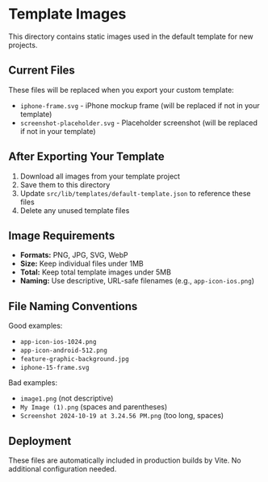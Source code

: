 # Template Images

This directory contains static images used in the default template for new projects.

## Current Files

These files will be replaced when you export your custom template:
- `iphone-frame.svg` - iPhone mockup frame (will be replaced if not in your template)
- `screenshot-placeholder.svg` - Placeholder screenshot (will be replaced if not in your template)

## After Exporting Your Template

1. Download all images from your template project
2. Save them to this directory
3. Update `src/lib/templates/default-template.json` to reference these files
4. Delete any unused template files

## Image Requirements

- **Formats:** PNG, JPG, SVG, WebP
- **Size:** Keep individual files under 1MB
- **Total:** Keep total template images under 5MB
- **Naming:** Use descriptive, URL-safe filenames (e.g., `app-icon-ios.png`)

## File Naming Conventions

Good examples:
- `app-icon-ios-1024.png`
- `app-icon-android-512.png`
- `feature-graphic-background.jpg`
- `iphone-15-frame.svg`

Bad examples:
- `image1.png` (not descriptive)
- `My Image (1).png` (spaces and parentheses)
- `Screenshot 2024-10-19 at 3.24.56 PM.png` (too long, spaces)

## Deployment

These files are automatically included in production builds by Vite.
No additional configuration needed.
